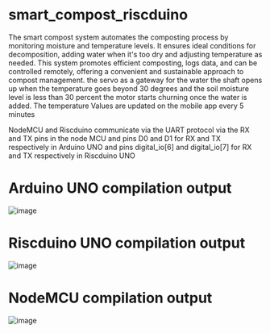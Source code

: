 # smart_compost_riscduino
The smart compost system automates the composting process by monitoring moisture and temperature levels. It ensures ideal conditions for decomposition, adding water when it's too dry and adjusting temperature as needed. This system promotes efficient composting, logs data, and can be controlled remotely, offering a convenient and sustainable approach to compost management.
the servo as a gateway for the water the shaft opens up when the temperature goes beyond 30 degrees and the soil moisture level is less than 30 percent
the motor starts churning once the water is added.
The temperature Values are updated on the mobile app every 5 minutes

NodeMCU and Riscduino communicate via the UART protocol via the RX and TX pins in the node MCU and pins D0 and D1 for RX and TX respectively in Arduino UNO and pins digital_io[6] and digital_io[7] for RX and TX respectively in Riscduino UNO

# Arduino UNO compilation output

![image](https://github.com/Pritham13/smart_compost_riscduino/assets/143584964/b2db2d93-1001-494c-8b14-84908890d536)

# Riscduino UNO compilation output

![image](https://github.com/Pritham13/smart_compost_riscduino/assets/143584964/a4445a9a-8f83-46cd-8dce-93140235e384)

# NodeMCU compilation output

![image](https://github.com/Pritham13/smart_compost_riscduino/assets/143584964/a17afeb4-c91d-4155-a8f5-bac18ffc1993)


